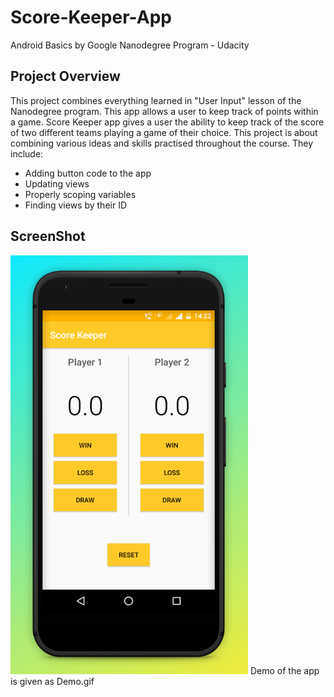 # Score-Keeper-App
Android Basics by Google Nanodegree Program - Udacity

## Project Overview
This project combines everything learned in "User Input" lesson of the Nanodegree program. This app allows a user to keep track of points within a game. Score Keeper app gives a user the ability to keep track of the score of two different teams playing a game of their choice. 
This project is about combining various ideas and skills practised throughout the course. They include:
- Adding button code to the app
- Updating views
- Properly scoping variables
- Finding views by their ID

## ScreenShot
<img src="Screenshot.jpg" width=380 height=670>
Demo of the app is given as Demo.gif
